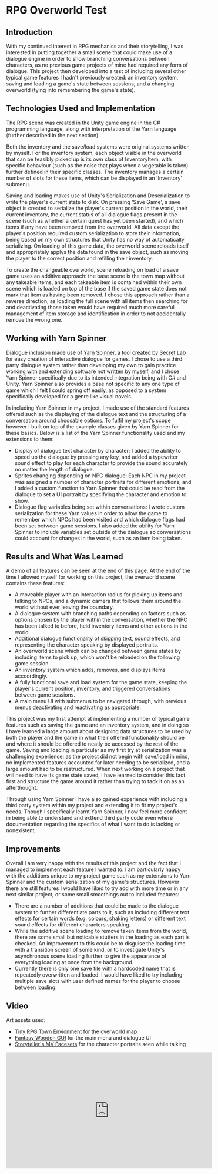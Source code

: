 # RPG Overworld Test

## Introduction 
With my continued interest in RPG mechanics and their storytelling, I was interested in putting together a small scene that could make use of a dialogue engine in order to show branching conversations between characters, as no previous game projects of mine had required any form of dialogue. This project then developed into a test of including several other typical game features I hadn't previously created: an inventory system, saving and loading a game's state between sessions, and a changing overworld (tying into remembering the game's state). 

## Technologies Used and Implementation
The RPG scene was created in the Unity game engine in the C# programming language, along with interpretation of the Yarn language (further described in the next section). 

Both the inventory and the save/load systems were original systems written by myself. For the inventory system, each object visible in the overworld that can be feasibly picked up is its own class of InventoryItem, with specific behaviour (such as the noise that plays when a vegetable is taken) further defined in their specific classes. The inventory manages a certain number of slots for these items, which can be displayed in an 'Inventory' submenu. 

Saving and loading makes use of Unity's Serialization and Deserialization to write the player's current state to disk. On pressing 'Save Game', a save object is created to serialize the player's current position in the world, their current inventory, the current status of all dialogue flags present in the scene (such as whether a certain quest has yet been started), and which items if any have been removed from the overworld. All data except the player's position required custom serialization to store their information, being based on my own structures that Unity has no way of automatically serializing. On loading of this game data, the overworld scene reloads itself and appropriately applys the data found in the save object, such as moving the player to the correct position and refilling their inventory. 

To create the changeable overworld, scene reloading on load of a save game uses an additive approach: the base scene is the town map without any takeable items, and each takeable item is contained within their own scene which is loaded on top of the base if the saved game state does not mark that item as having been removed. I chose this approach rather than a reverse direction, as loading the full scene with all items then searching for and deactivating those taken would have required much more careful management of item storage and identification in order to not accidentally remove the wrong one. 

## Working with Yarn Spinner
Dialogue inclusion made use of [Yarn Spinner](https://github.com/YarnSpinnerTool/YarnSpinner), a tool created by [Secret Lab](https://www.secretlab.com.au/) for easy creation of interactive dialogue for games. I chose to use a third party dialogue system rather than developing my own to gain practice working with and extending software not written by myself, and I chose Yarn Spinner specifically due to its intended integration being with C# and Unity. Yarn Spinner also provides a base not specific to any one type of game which I felt I could spring off easily, as opposed to a system specifically developed for a genre like visual novels. 

In including Yarn Spinner in my project, I made use of the standard features offered such as the displaying of the dialogue text and the structuring of a conversation around choosable options. To fulfil my project's scope however I built on top of the example classes given by Yarn Spinner for these basics. Below is a list of the Yarn Spinner functionality used and my extensions to them:

* Display of dialogue text character by character: I added the ability to speed up the dialogue by pressing any key, and added a typewriter sound effect to play for each character to provide the sound accurately no matter the length of dialogue.
* Sprites changing depending on NPC dialogue: Each NPC in my project was assigned a number of character portraits for different emotions, and I added a custom function to Yarn Spinner that could be read from the dialogue to set a UI portrait by specifying the character and emotion to show. 
* Dialogue flag variables being set within conversations: I wrote custom serialization for these Yarn values in order to allow the game to remember which NPCs had been visited and which dialogue flags had been set between game sessions. I also added the ability for Yarn Spinner to include variables set outside of the dialogue so conversations could account for changes in the world, such as an item being taken.

## Results and What Was Learned 

A demo of all features can be seen at the end of this page. 
At the end of the time I allowed myself for working on this project, the overworld scene contains these features: 
* A moveable player with an interaction radius for picking up items and talking to NPCs, and a dynamic camera that follows them around the world without ever leaving the boundary. 
* A dialogue system with branching paths depending on factors such as options chosen by the player within the conversation, whether the NPC has been talked to before, held inventory items and other actions in the world. 
* Additional dialogue functionality of skipping text, sound effects, and representing the character speaking by displayed portraits. 
* An overworld scene which can be changed between game states by including items to pick up, which won't be reloaded on the following game session. 
* An inventory system which adds, removes, and displays items acccordingly.
* A fully functional save and load system for the game state, keeping the player's current position, inventory, and triggered conversations between game sessions. 
* A main menu UI with submenus to be navigated through, with previous menus deactivating and reactivating as appropriate.

This project was my first attempt at implementing a number of typical game features such as saving the game and an inventory system, and in doing so I have learned a large amount about designing data structures to be used by both the player and the game in what their offered functionality should be and where it should be offered to neatly be accessed by the rest of the game. Saving and loading in particular as my first try at serialization was a challenging experience: as the project did not begin with save/load in mind, no implemented features accounted for later needing to be serialized, and a large amount had to be restructured. When next working on a project that will need to have its game state saved, I have learned to consider this fact first and structure the game around it rather than trying to tack it on as an afterthought. 

Through using Yarn Spinner I have also gained experience with including a third party system within my project and extending it to fit my project's needs. Though I specifically learnt Yarn Spinner, I now feel more confident in being able to understand and exttend third party code even where documentation regarding the specifics of what I want to do is lacking or nonexistent. 

## Improvements
Overall I am very happy with the results of this project and the fact that I managed to implement each feature I wanted to. I am particularly happy with the additions unique to my project game such as my extensions to Yarn Spinner and the custom serialization of my game's structures. However there are still features I would have liked to try add with more time or in any next similar project, or some small smoothings out to included features:

* There are a number of additions that could be made to the dialogue system to further differentiate parts to it, such as including different text effects for certain words (e.g. colours, shaking letters) or different text sound effects for different characters speaking. 
* While the additive scene loading to remove taken items from the world, there are some small but noticable stutters in the loading as each part is checked. An improvement to this could be to disguise the loading time with a transition screen of some kind, or to investigate Unity's asynchronous scene loading further to give the appearance of everything loading at once from the background. 
* Currently there is only one save file with a hardcoded name that is repeatedly overwritten and loaded. I would have liked to try including multiple save slots with user defined names for the player to choose between loading. 

## Video
Art assets used: 
* [Tiny RPG Town Envionment](https://assetstore.unity.com/packages/2d/environments/tiny-rpg-town-environment-88293) for the overworld map
* [Fantasy Wooden GUI](https://assetstore.unity.com/packages/2d/gui/fantasy-wooden-gui-free-103811) for the main menu and dialogue UI
* [Storyteller's MV Facesets](https://forums.rpgmakerweb.com/index.php?threads/storytellers-mv-facesets-updated-01-01-17-sf_people1_7.47069/) for the character portraits seen while talking

<iframe width="560" height="315" src="https://www.youtube.com/embed/cePCwuFSlRo" frameborder="0" allow="accelerometer; autoplay; encrypted-media; gyroscope; picture-in-picture" allowfullscreen></iframe>
